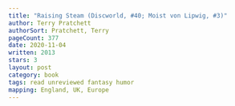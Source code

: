 ```yaml
---
title: "Raising Steam (Discworld, #40; Moist von Lipwig, #3)"
author: Terry Pratchett
authorSort: Pratchett, Terry
pageCount: 377
date: 2020-11-04
written: 2013
stars: 3
layout: post
category: book
tags: read unreviewed fantasy humor
mapping: England, UK, Europe
---
```

